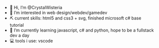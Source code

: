 - 👋 Hi, I’m @CrystalWisteria 
- 👀 I’m interested in web design/webdev/gamedev
- ⛏ current skills: html5 and css3 + svg, finished microsoft c# base tutorial
- 🌱 I’m currently learning javascript, c# and python, hope to be a fullstack dev a day
- 💻 tools i use: vscode

<!---
scarlet-iridescence/scarlet-iridescence is a ✨ special ✨ repository because its `README.md` (this file) appears on your GitHub profile.
You can click the Preview link to take a look at your changes.
--->
